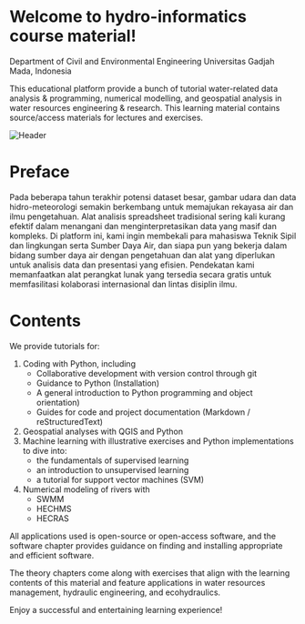 # Welcome to hydro-informatics course material!
Department of Civil and Environmental Engineering
Universitas Gadjah Mada, Indonesia

This educational platform provide a bunch of tutorial water-related data analysis & programming, 
numerical modelling, and geospatial analysis in water resources engineering & research.
This learning material contains source/access materials for lectures and exercises. 


![Header](https://github.com/vempi/course-hydroinformatics/assets/34568583/00df34c0-dcb8-464a-926d-9b0b38e5ab61)

# Preface
Pada beberapa tahun terakhir potensi dataset besar, gambar udara dan data hidro-meteorologi semakin berkembang untuk memajukan rekayasa air dan ilmu pengetahuan. 
Alat analisis spreadsheet tradisional sering kali kurang efektif dalam menangani dan menginterpretasikan data yang masif dan kompleks. 
Di platform ini, kami ingin membekali para mahasiswa Teknik Sipil dan lingkungan serta Sumber Daya Air, 
dan siapa pun yang bekerja dalam bidang sumber daya air dengan pengetahuan dan alat yang diperlukan untuk analisis data dan presentasi yang efisien. 
Pendekatan kami memanfaatkan alat perangkat lunak yang tersedia secara gratis untuk memfasilitasi kolaborasi internasional dan lintas disiplin ilmu.

# Contents
We provide tutorials for:

1. Coding with Python, including
   - Collaborative development with version control through git
   - Guidance to Python (Installation)
   - A general introduction to Python programming and object orientation)
   - Guides for code and project documentation (Markdown / reStructuredText)
2. Geospatial analyses with QGIS and Python
3. Machine learning with illustrative exercises and Python implementations to dive into:
   - the fundamentals of supervised learning
   - an introduction to unsupervised learning
   - a tutorial for support vector machines (SVM)
4. Numerical modeling of rivers with
   - SWMM
   - HECHMS
   - HECRAS

All applications used is  open-source or open-access software, and the software chapter provides guidance on finding and installing appropriate and efficient software.

The theory chapters come along with exercises that align with the learning contents of this material and feature applications in water resources management, hydraulic engineering, and ecohydraulics.

Enjoy a successful and entertaining learning experience!
